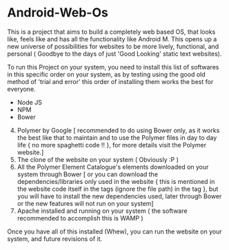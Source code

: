 # Android-Web-Os
This is a project that aims to build a completely web based OS, that
looks like, feels like and has all the functionality like Android M.
This opens up a new universe of possibilities for websites to be more
lively, functional, and personal ( Goodbye to the days of just 'Good
Looking' static text websites).

To run this Project on your system, you need to install this list of
softwares in this specific order on your system, as by testing using the
good old method of 'trial and error' this order of installing them works
the best for everyone.

* Node JS
* NPM
* Bower

4) Polymer by Google [ recommended to do using Bower only, as it works
the best like that to maintain and to use the Polymer files in day to
day life { no more spaghetti code !! }, for more details visit the
Polymer website.]
5) The clone of the website on your system ( Obviously :P )
6) All the Polymer Element Catalogue's elements downloaded on your
system through Bower [ or you can download the dependencies/libraries
only used in the website { this is mentioned in the website code itself
in the <link></link> tags (ignore the file path) in the <head></head>
tag }, but you will have to install the new dependencies used, later
through Bower or the new features will not run on your system]
7) Apache installed and running on your system ( the software
recommended to accomplish this is WAMP )

Once you have all of this installed (Whew), you can run the website on
your system, and future revisions of it.
